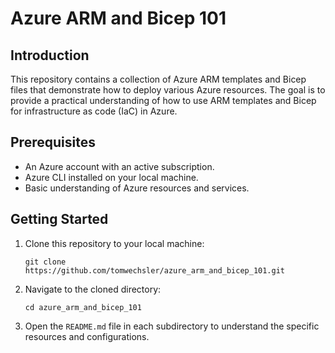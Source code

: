 # Azure ARM and Bicep 101

## Introduction
This repository contains a collection of Azure ARM templates and Bicep files that demonstrate how to deploy various Azure resources. The goal is to provide a practical understanding of how to use ARM templates and Bicep for infrastructure as code (IaC) in Azure.

## Prerequisites
- An Azure account with an active subscription.
- Azure CLI installed on your local machine.
- Basic understanding of Azure resources and services.

## Getting Started
1. Clone this repository to your local machine:
   
   ```
   git clone https://github.com/tomwechsler/azure_arm_and_bicep_101.git
   ```
2. Navigate to the cloned directory:

   ```
   cd azure_arm_and_bicep_101
   ```
3. Open the `README.md` file in each subdirectory to understand the specific resources and configurations.